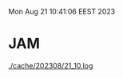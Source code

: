 Mon Aug 21 10:41:06 EEST 2023
# JAM
<a href='./cache/202308/21_10.log'>./cache/202308/21_10.log</a>
